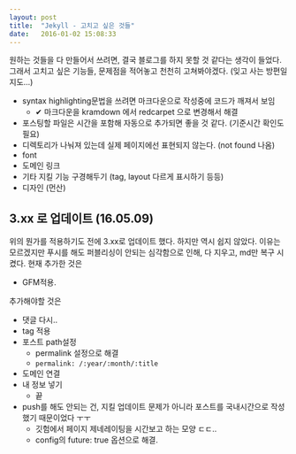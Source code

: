 ```yaml
---
layout: post
title:  "Jekyll - 고치고 싶은 것들"
date:   2016-01-02 15:08:33
---
```

원하는 것들을 다 만들어서 쓰려면, 결국 블로그를 하지 못할 것 같다는 생각이 들었다.
그래서 고치고 싶은 기능들, 문제점을 적어놓고 천천히 고쳐봐야겠다. (잊고 사는 방편일지도...)

- syntax highlighting문법을 쓰려면 마크다운으로 작성중에 코드가 깨져서 보임
  - ✔ 마크다운을 kramdown 에서 redcarpet 으로 변경해서 해결
- 포스팅할 파일은 시간을 포함해 자동으로 추가되면 좋을 것 같다. (기준시간 확인도 필요)
- 디렉토리가 나눠져 있는데 실제 페이지에선 표현되지 않는다. (not found 나옴)
- font
- 도메인 링크
- 기타 지킬 기능 구경해두기 (tag, layout 다르게 표시하기 등등)
- 디자인 (먼산)

## 3.xx 로 업데이트 (16.05.09)

위의 뭔가를 적용하기도 전에 3.xx로 업데이트 했다. 하지만 역시 쉽지 않았다. 이유는 모르겠지만
푸시를 해도 퍼블리싱이 안되는 심각함으로 인해, 다 지우고, md만 복구 시켰다. 현재 추가한 것은

- GFM적용.

추가해야할 것은

- 댓글 다시..
- tag 적용
- 포스트 path설정
  - permalink 설정으로 해결
  - `permalink: /:year/:month/:title`
- 도메인 연결
- 내 정보 넣기
  - 끝
- push를 해도 안되는 건, 지킬 업데이트 문제가 아니라 포스트를 국내시간으로 작성했기 때문이었다 ㅜㅜ
  - 깃험에서 페이지 제네레이팅을 시간보고 하는 모양 ㄷㄷ..
  - config의 future: true 옵션으로 해결.
